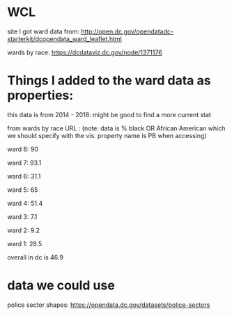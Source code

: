 # WCL

site I got ward data from: http://open.dc.gov/opendatadc-starterkit/dcopendata_ward_leaflet.html

wards by race: https://dcdataviz.dc.gov/node/1371176
# Things I added to the ward data as properties:

this data is from 2014 - 2018: might be good to find a more current stat

from wards by race URL :
(note: data is % black OR African American which 
we should specify with the vis. 
property name is PB when accessing)

ward 8: 90

ward 7: 93.1

ward 6: 31.1

ward 5: 65

ward 4: 51.4

ward 3: 7.1

ward 2: 9.2

ward 1: 28.5

overall in dc is 46.9

# data we could use
police sector shapes: https://opendata.dc.gov/datasets/police-sectors 

